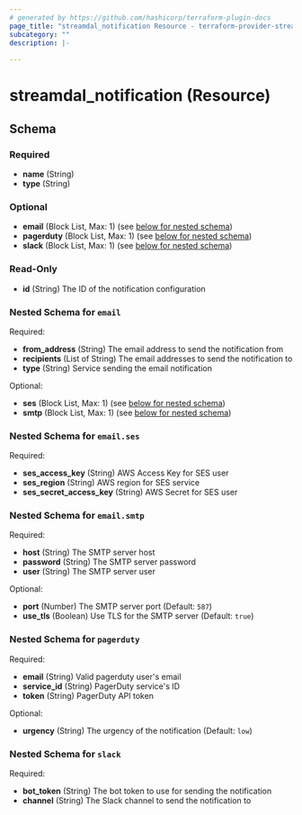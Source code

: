 ```yaml
---
# generated by https://github.com/hashicorp/terraform-plugin-docs
page_title: "streamdal_notification Resource - terraform-provider-streamdal"
subcategory: ""
description: |-
  
---
```


# streamdal_notification (Resource)





<!-- schema generated by tfplugindocs -->
## Schema

### Required

- **name** (String)
- **type** (String)

### Optional

- **email** (Block List, Max: 1) (see [below for nested schema](#nestedblock--email))
- **pagerduty** (Block List, Max: 1) (see [below for nested schema](#nestedblock--pagerduty))
- **slack** (Block List, Max: 1) (see [below for nested schema](#nestedblock--slack))

### Read-Only

- **id** (String) The ID of the notification configuration

<a id="nestedblock--email"></a>
### Nested Schema for `email`

Required:

- **from_address** (String) The email address to send the notification from
- **recipients** (List of String) The email addresses to send the notification to
- **type** (String) Service sending the email notification

Optional:

- **ses** (Block List, Max: 1) (see [below for nested schema](#nestedblock--email--ses))
- **smtp** (Block List, Max: 1) (see [below for nested schema](#nestedblock--email--smtp))

<a id="nestedblock--email--ses"></a>
### Nested Schema for `email.ses`

Required:

- **ses_access_key** (String) AWS Access Key for SES user
- **ses_region** (String) AWS region for SES service
- **ses_secret_access_key** (String) AWS Secret for SES user


<a id="nestedblock--email--smtp"></a>
### Nested Schema for `email.smtp`

Required:

- **host** (String) The SMTP server host
- **password** (String) The SMTP server password
- **user** (String) The SMTP server user

Optional:

- **port** (Number) The SMTP server port (Default: `587`)
- **use_tls** (Boolean) Use TLS for the SMTP server (Default: `true`)



<a id="nestedblock--pagerduty"></a>
### Nested Schema for `pagerduty`

Required:

- **email** (String) Valid pagerduty user's email
- **service_id** (String) PagerDuty service's ID
- **token** (String) PagerDuty API token

Optional:

- **urgency** (String) The urgency of the notification (Default: `low`)


<a id="nestedblock--slack"></a>
### Nested Schema for `slack`

Required:

- **bot_token** (String) The bot token to use for sending the notification
- **channel** (String) The Slack channel to send the notification to


